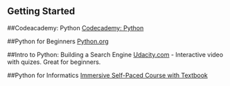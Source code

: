 ## Getting Started

##Codeacademy: Python
[Codecademy: Python](http://www.codecademy.com/tracks/python)

##Python for Beginners
[Python.org](https://www.python.org/about/gettingstarted)

##Intro to Python: Building a Search Engine
[Udacity.com](https://www.udacity.com/course/cs101) - Interactive video with quizes. Great for beginners.

##Python for Informatics 
[Immersive Self-Paced Course with Textbook](https://moodle.dr-chuck.com/moodle/course/view.php?id=5)
